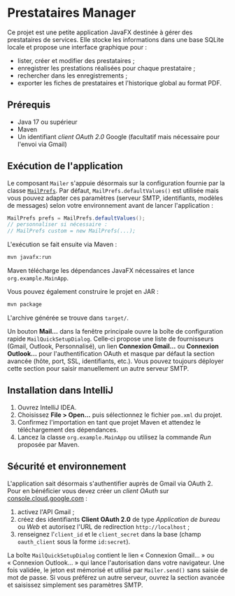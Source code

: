 # Prestataires Manager

Ce projet est une petite application JavaFX destinée à gérer des prestataires de services.
Elle stocke les informations dans une base SQLite locale et propose une interface graphique pour :

- lister, créer et modifier des prestataires ;
- enregistrer les prestations réalisées pour chaque prestataire ;
- rechercher dans les enregistrements ;
- exporter les fiches de prestataires et l'historique global au format PDF.

## Prérequis

- Java 17 ou supérieur
- Maven
- Un identifiant *client OAuth 2.0* Google (facultatif mais
  nécessaire pour l'envoi via Gmail)

## Exécution de l'application

Le composant `Mailer` s'appuie désormais sur la configuration
fournie par la classe [`MailPrefs`](src/main/java/org/example/mail/MailPrefs.java).
Par défaut, `MailPrefs.defaultValues()` est utilisée mais vous
pouvez adapter ces paramètres (serveur SMTP, identifiants, modèles de
messages) selon votre environnement avant de lancer l'application :

```java
MailPrefs prefs = MailPrefs.defaultValues();
// personnaliser si nécessaire :
// MailPrefs custom = new MailPrefs(...);
```

L'exécution se fait ensuite via Maven :

```bash
mvn javafx:run
```

Maven télécharge les dépendances JavaFX nécessaires et lance
`org.example.MainApp`.

Vous pouvez également construire le projet en JAR :

```bash
mvn package
```

L'archive générée se trouve dans `target/`.

Un bouton **Mail…** dans la fenêtre principale ouvre la boîte de
configuration rapide `MailQuickSetupDialog`. Celle‑ci propose une liste de
fournisseurs (Gmail, Outlook, Personnalisé), un lien **Connexion Gmail…** ou
**Connexion Outlook…** pour l'authentification OAuth et masque par défaut la
section avancée (hôte, port, SSL, identifiants, etc.). Vous pouvez toujours
déployer cette section pour saisir manuellement un autre serveur SMTP.

## Installation dans IntelliJ

1. Ouvrez IntelliJ IDEA.
2. Choisissez **File > Open…** puis sélectionnez le fichier `pom.xml` du projet.
3. Confirmez l'importation en tant que projet Maven et attendez le téléchargement des dépendances.
4. Lancez la classe `org.example.MainApp` ou utilisez la commande *Run* proposée par Maven.

## Sécurité et environnement

L'application sait désormais s'authentifier auprès de Gmail via OAuth 2. Pour
en bénéficier vous devez créer un *client OAuth* sur
[console.cloud.google.com](https://console.cloud.google.com) :

1. activez l'API Gmail ;
2. créez des identifiants **Client OAuth 2.0** de type *Application de bureau*
   ou *Web* et autorisez l'URL de redirection `http://localhost` ;
3. renseignez l'`client_id` et le `client_secret` dans la base (champ
   `oauth_client` sous la forme `id:secret`).

La boîte `MailQuickSetupDialog` contient le lien « Connexion Gmail… » ou
« Connexion Outlook… » qui lance l'autorisation dans votre navigateur. Une fois
validée, le jeton est mémorisé et utilisé par `Mailer.send()` sans saisie de mot
de passe. Si vous préférez un autre serveur, ouvrez la section avancée et saisissez
simplement ses paramètres SMTP.

